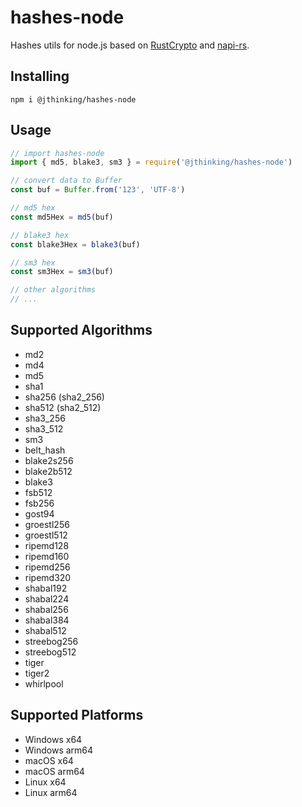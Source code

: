# hashes-node

Hashes utils for node.js based on [RustCrypto](https://github.com/RustCrypto/hashes) and [napi-rs](https://github.com/napi-rs/napi-rs).

## Installing

```
npm i @jthinking/hashes-node
```

## Usage

```js
// import hashes-node
import { md5, blake3, sm3 } = require('@jthinking/hashes-node')

// convert data to Buffer
const buf = Buffer.from('123', 'UTF-8')

// md5 hex
const md5Hex = md5(buf)

// blake3 hex
const blake3Hex = blake3(buf)

// sm3 hex
const sm3Hex = sm3(buf)

// other algorithms
// ...
```

## Supported Algorithms

- md2
- md4
- md5
- sha1
- sha256 (sha2_256)
- sha512 (sha2_512)
- sha3_256
- sha3_512
- sm3
- belt_hash
- blake2s256
- blake2b512
- blake3
- fsb512
- fsb256
- gost94
- groestl256
- groestl512
- ripemd128
- ripemd160
- ripemd256
- ripemd320
- shabal192
- shabal224
- shabal256
- shabal384
- shabal512
- streebog256
- streebog512
- tiger
- tiger2
- whirlpool

## Supported Platforms

- Windows x64
- Windows arm64
- macOS x64
- macOS arm64
- Linux x64
- Linux arm64

